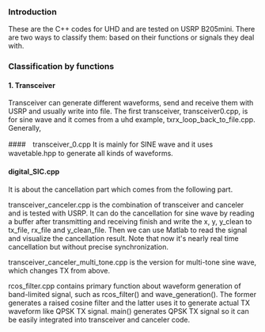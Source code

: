 ### Introduction
These are the C++ codes for UHD and are tested on USRP B205mini. There are two ways to classify them: based on their functions or signals they deal with. 

### Classification by functions
#### 1. Transceiver
Transceiver can generate different waveforms, send and receive them with USRP and usually write into file. The first transceiver, transceiver0.cpp, is for sine wave and it comes from a uhd example, txrx\_loop\_back\_to\_file.cpp. Generally, 


####　transceiver\_0.cpp 
It is mainly for SINE wave and it uses wavetable.hpp to generate all kinds of waveforms. 

#### digital_SIC.cpp 
It is about the cancellation part which comes from the following part.

transceiver_canceler.cpp is the combination of transceiver and canceler and is tested with USRP. It can do the cancellation for sine wave by reading a buffer after transmitting and receiving finish and write the x, y, y_clean to tx_file, rx_file and y_clean_file. Then we can use Matlab to read the signal and visualize the cancellation result. Note that now it's nearly real time cancellation but without precise synchronization.

transceiver_canceler_multi_tone.cpp is the version for multi-tone sine wave, which changes TX from above.

rcos_filter.cpp contains primary function about waveform generation of band-limited signal, such as rcos_filter() and wave_generation(). The former generates a raised cosine filter and the latter uses it to generate actual TX waveform like QPSK TX signal. main() generates QPSK TX signal so it can be easily integrated into transceiver and canceler code.
